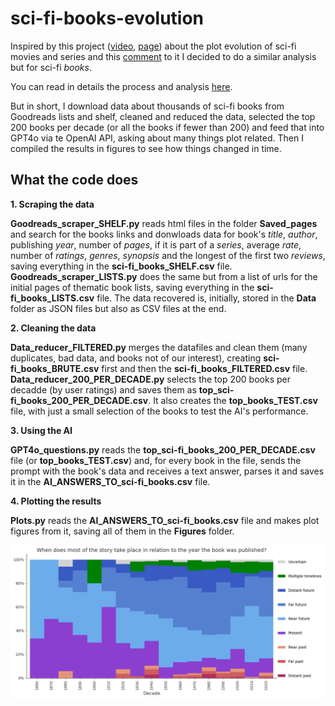 # sci-fi-books-evolution
Inspired by this project ([video](https://www.youtube.com/watch?v=nRQ2vMpw-n8), [page](https://pudding.cool/2024/07/scifi/)) about the plot evolution of sci-fi movies and series and this [comment](https://www.youtube.com/watch?v=nRQ2vMpw-n8&lc=UgyRg89P8kRYQ2SdXrV4AaABAg) to it I decided to do a similar analysis but for sci-fi _books_.

You can read in details the process and analysis [here]().

But in short, I download data about thousands of sci-fi books from Goodreads lists and shelf, cleaned and reduced the data, selected the top 200 books per decade (or all the books if fewer than 200) and feed that into GPT4o via te OpenAI API, asking about many things plot related. Then I compiled the results in figures to see how things changed in time.

## What the code does

**1. Scraping the data**

**Goodreads_scraper_SHELF.py** reads html files in the folder **Saved_pages** and search for the books links and donwloads data for book's _title_, _author_, publishing _year_, number of _pages_, if it is part of a _series_, average _rate_, number of _ratings_, _genres_, _synopsis_ and the longest of the first two _reviews_, saving everything in the **sci-fi_books_SHELF.csv** file.
**Goodreads_scraper_LISTS.py** does the same but from a list of urls for the initial pages of thematic book lists, saving everything in the **sci-fi_books_LISTS.csv** file. 
The data recovered is, initially, stored in the **Data** folder as JSON files but also as CSV files at the end.

**2. Cleaning the data**

**Data_reducer_FILTERED.py** merges the datafiles and clean them (many duplicates, bad data, and books not of our interest), creating **sci-fi_books_BRUTE.csv** first and then the **sci-fi_books_FILTERED.csv** file.
**Data_reducer_200_PER_DECADE.py** selects the top 200 books per decadde (by user ratings) and saves them as **top_sci-fi_books_200_PER_DECADE.csv**. It also creates the **top_books_TEST.csv** file, with just a small selection of the books to test the AI's performance. 

**3. Using the AI**

**GPT4o_questions.py** reads the **top_sci-fi_books_200_PER_DECADE.csv** file (or **top_books_TEST.csv**) and, for every book in the file, sends the prompt with the book's data and receives a text answer, parses it and saves it in the **AI_ANSWERS_TO_sci-fi_books.csv** file.

**4. Plotting the results**

**Plots.py** reads the **AI_ANSWERS_TO_sci-fi_books.csv** file and makes plot figures from it, saving all of them in the **Figures** folder.

![An final plot as an example.](./Figures/3%20time.png "3. When does most of the story take place in relation to the year the book was published? Distant past: millennia or more before; Far past: centuries before; Near past: within a few decades before; Present: within a few years; Near future: within a few decades ahead; Far future: centuries ahead; Distant future: millennia or more ahead; Multiple timelines; Uncertain.")
